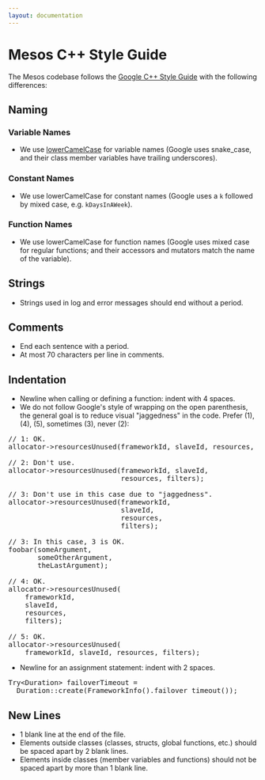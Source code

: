 ```yaml
---
layout: documentation
---
```


# Mesos C++ Style Guide

The Mesos codebase follows the [Google C++ Style Guide](http://google-styleguide.googlecode.com/svn/trunk/cppguide.xml) with the following differences:

## Naming

### Variable Names
* We use [lowerCamelCase](http://en.wikipedia.org/wiki/CamelCase#Variations_and_synonyms) for variable names (Google uses snake_case, and their class member variables have trailing underscores).

### Constant Names
* We use lowerCamelCase for constant names (Google uses a `k` followed by mixed case, e.g. `kDaysInAWeek`).

### Function Names
* We use lowerCamelCase for function names (Google uses mixed case for regular functions; and their accessors and mutators match the name of the variable).

## Strings
* Strings used in log and error messages should end without a period.

## Comments
* End each sentence with a period.
* At most 70 characters per line in comments.

## Indentation
* Newline when calling or defining a function: indent with 4 spaces.
* We do not follow Google's style of wrapping on the open parenthesis, the general goal is to reduce visual "jaggedness" in the code. Prefer (1), (4), (5), sometimes (3), never (2):

<pre>
// 1: OK.
allocator->resourcesUnused(frameworkId, slaveId, resources, filters);

// 2: Don't use.
allocator->resourcesUnused(frameworkId, slaveId,
                           resources, filters);

// 3: Don't use in this case due to "jaggedness".
allocator->resourcesUnused(frameworkId,
                           slaveId,
                           resources,
                           filters);

// 3: In this case, 3 is OK.
foobar(someArgument,
       someOtherArgument,
       theLastArgument);

// 4: OK.
allocator->resourcesUnused(
    frameworkId,
    slaveId,
    resources,
    filters);

// 5: OK.
allocator->resourcesUnused(
    frameworkId, slaveId, resources, filters);
</pre>

* Newline for an assignment statement: indent with 2 spaces.

<pre>
Try&lt;Duration&gt; failoverTimeout =
  Duration::create(FrameworkInfo().failover_timeout());
</pre>

## New Lines
* 1 blank line at the end of the file.
* Elements outside classes (classes, structs, global functions, etc.) should be spaced apart by 2 blank lines.
* Elements inside classes (member variables and functions) should not be spaced apart by more than 1 blank line.
